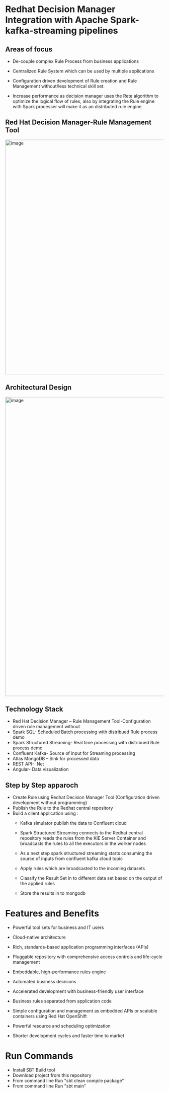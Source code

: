 # Redhat Decision Manager Integration with Apache Spark-kafka-streaming pipelines

## Areas of focus
* De-couple complex Rule Process from business applications

* Centralized Rule System which can be used by multiple applications

* Configuration driven development of Rule creation and Rule Management without/less technical skill set.

* Increase performance as decision manager  uses the Rete algorithm to optimize the logical flow of rules, also by integrating the Rule engine with Spark 
processer will make it as an distributed rule engine 

## Red Hat Decision Manager-Rule Management Tool
<img width="746" alt="image" src="https://user-images.githubusercontent.com/18047704/212457850-94f2e9f7-2d26-4e37-8a61-299e7535a0e0.png">

## Architectural Design
<img width="951" alt="image" src="https://user-images.githubusercontent.com/18047704/212457911-60de2b5c-5dd6-49b8-a9e2-13e259d85b1f.png">

## Technology Stack

* Red Hat Decision Manager – Rule Management Tool-Configuration driven rule management without 
* Spark SQL- Scheduled Batch processing with distribued Rule process demo
* Spark Structured Streaming- Real time processing with distribued Rule process demo
* Confluent Kafka- Source of input for Streaming processing
* Atlas MongoDB – Sink for processed data
* REST API- .Net 
* Angular-  Data vizualization

## Step by Step apparoch

* Create Rule using Redhat Decision Manager Tool (Configuration driven development without programming)
* Publish the Rule to the Redhat central repository
* Build a client application using :
  * Kafka simulator publish the data to Confluent cloud
  
  * Spark Structured Streaming connects to the Redhat central repository reads the rules from the KIE Server Container and broadcasts the rules to all the     executors in the worker nodes
  
  * As a next  step spark structured streaming starts consuming  the source of inputs  from confluent kafka cloud topic
  
  * Apply rules which are broadcasted to the incoming datasets 
  
  * Classify the Result Set in to  different data set based on the output of the applied rules
  
  * Store the results in to mongodb
    
# Features and Benefits

 * Powerful tool sets for business and IT users
 
 * Cloud-native architecture
 
 * Rich, standards-based application programming interfaces (APIs)
 
 * Pluggable repository with comprehensive access controls and life-cycle management
 
 * Embeddable, high-performance rules engine
 
 * Automated business decisions
 
 * Accelerated development with business-friendly user interface
 
 * Business rules separated from application code
 
 * Simple configuration and management as embedded APIs or scalable containers using Red Hat OpenShift
 
 * Powerful resource and scheduling optimization
 
 * Shorter development cycles and faster time to market 

# Run Commands
* Install SBT Build tool 
* Download project from this repository
* From command line Run "sbt clean compile package"
* From command line Run "sbt main"
